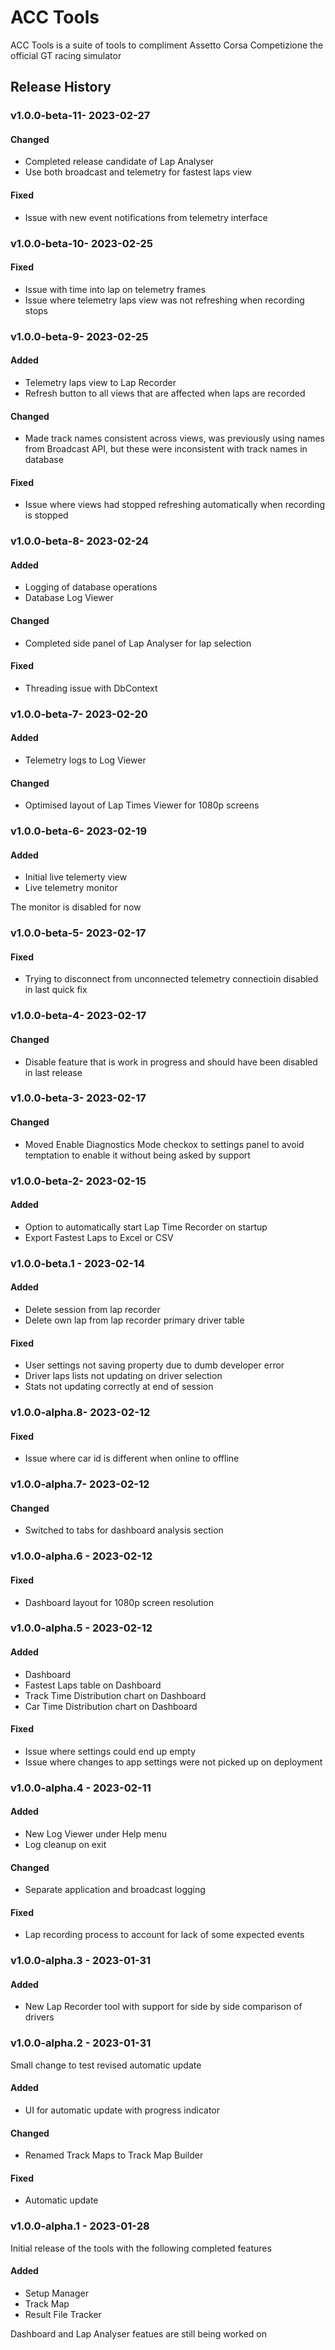 # ACC Tools

ACC Tools is a suite of tools to compliment Assetto Corsa Competizione the official GT racing simulator

## Release History

### v1.0.0-beta-11- 2023-02-27

#### Changed
- Completed release candidate of Lap Analyser
- Use both broadcast and telemetry for fastest laps view

#### Fixed
- Issue with new event notifications from telemetry interface

### v1.0.0-beta-10- 2023-02-25

#### Fixed
- Issue with time into lap on telemetry frames
- Issue where telemetry laps view was not refreshing when recording stops

### v1.0.0-beta-9- 2023-02-25

#### Added
- Telemetry laps view to Lap Recorder
- Refresh button to all views that are affected when laps are recorded

#### Changed
- Made track names consistent across views, was previously using names from Broadcast API, but these were inconsistent with track names in database

#### Fixed
- Issue where views had stopped refreshing automatically when recording is stopped

### v1.0.0-beta-8- 2023-02-24

#### Added
- Logging of database operations
- Database Log Viewer

#### Changed
- Completed side panel of Lap Analyser for lap selection

#### Fixed
- Threading issue with DbContext

### v1.0.0-beta-7- 2023-02-20

#### Added
- Telemetry logs to Log Viewer

#### Changed
- Optimised layout of Lap Times Viewer for 1080p screens

### v1.0.0-beta-6- 2023-02-19

#### Added
- Initial live telemerty view
- Live telemetry monitor

The monitor is disabled for now

### v1.0.0-beta-5- 2023-02-17

#### Fixed
- Trying to disconnect from unconnected telemetry connectioin disabled in last quick fix

### v1.0.0-beta-4- 2023-02-17

#### Changed
- Disable feature that is work in progress and should have been disabled in last release

### v1.0.0-beta-3- 2023-02-17

#### Changed
- Moved Enable Diagnostics Mode checkox to settings panel to avoid temptation to enable it without being asked by support

### v1.0.0-beta-2- 2023-02-15

#### Added
- Option to automatically start Lap Time Recorder on startup
- Export Fastest Laps to Excel or CSV

### v1.0.0-beta.1 - 2023-02-14

#### Added
- Delete session from lap recorder
- Delete own lap from lap recorder primary driver table

#### Fixed
- User settings not saving property due to dumb developer error
- Driver laps lists not updating on driver selection
- Stats not updating correctly at end of session

### v1.0.0-alpha.8- 2023-02-12

#### Fixed
- Issue where car id is different when online to offline

### v1.0.0-alpha.7- 2023-02-12

#### Changed
- Switched to tabs for dashboard analysis section

### v1.0.0-alpha.6 - 2023-02-12

#### Fixed
- Dashboard layout for 1080p screen resolution

### v1.0.0-alpha.5 - 2023-02-12

#### Added
- Dashboard
- Fastest Laps table on Dashboard
- Track Time Distribution chart on Dashboard
- Car Time Distribution chart on Dashboard

#### Fixed
- Issue where settings could end up empty
- Issue where changes to app settings were not picked up on deployment

### v1.0.0-alpha.4 - 2023-02-11

#### Added
- New Log Viewer under Help menu
- Log cleanup on exit

#### Changed
- Separate application and broadcast logging

#### Fixed
- Lap recording process to account for lack of some expected events

### v1.0.0-alpha.3 - 2023-01-31

#### Added
- New Lap Recorder tool with support for side by side comparison of drivers

### v1.0.0-alpha.2 - 2023-01-31
Small change to test revised automatic update

#### Added
- UI for automatic update with progress indicator

#### Changed
- Renamed Track Maps to Track Map Builder

#### Fixed
- Automatic update

### v1.0.0-alpha.1 - 2023-01-28
Initial release of the tools with the following completed features

#### Added
- Setup Manager
- Track Map
- Result File Tracker

Dashboard and Lap Analyser featues are still being worked on
